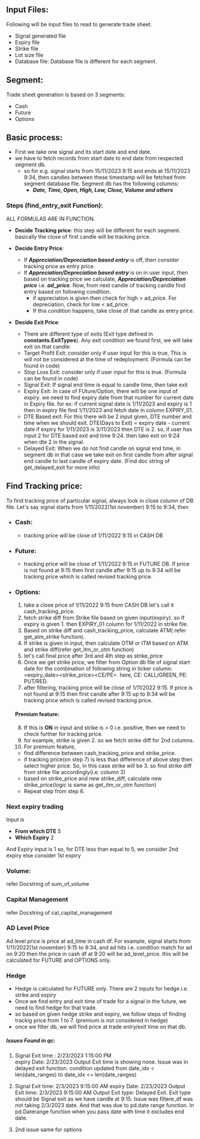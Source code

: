 ## Input Files:
Following will be input files to read to generate trade sheet.
- Signal generated file
- Expiry file
- Strike file
- Lot size file
- Database file: Database file is different for each segment.

## Segment:
Trade sheet generation is based on 3 segments:
- Cash
- Future
- Options

## Basic process:
- First we take one signal and its start date and end date.
- we have to fetch records from start date to end date from respected segment db. 
  - so for e.g. signal starts from 15/11/2023 9:15 and ends at 15/11/2023 9:34, then candles between these timestamp will be 
    fetched from segment database file. Segment db has the following columns:
    - ***Date, Time, Open, High, Low, Close, Volume and others***
### Steps (find_entry_exit Function):
ALL FORMULAS ARE IN FUNCTION.
- **Decide Tracking price**: this step will be different for each segment. basically the close of first candle will be tracking price.

- **Decide Entry Price**:
  - If **_Appreciation/Depreciation based entry_** is off, then consider tracking price as entry price.
  - If **_Appreciation/Depreciation based entry_** is on in user input, then based on tracking price we calculate,
    **_Appreciation/Depreciation price_** i.e. **_ad_price_**. Now, from next candle of tracking candle find entry based on following condition.
    - if appreciation is given then check for high > ad_price. For depreciation, check for low < ad_price. 
    - If this condition happens, take close of that candle as entry price.
- **Decide Exit Price**:
  - There are different type of exits (Exit type defined in **constants.ExitTypes**). Any exit condition we found first,
  we will take exit on that candle:
  - Target Profit Exit: consider only if user input for this is true, This is will not be considered at the time of redeployment. (Formula can be found in code) 
  - Stop Loss Exit: consider only if user input for this is true. (Formula can be found in code)
  - Signal Exit: If signal end time is equal to candle time, then take exit
  - Expiry Exit: In case of FUture/Option, there will be one input of expiry. we need to find expiry date from that number for current date in Expiry file.
    for ex: if current signal date is 1/11/2023 and expiry is 1 then in expiry file find 1/11/2023 and fetch date in column EXPIRY_01. 
  - DTE Based exit: For this there will be 2 input given, DTE number and time when we should exit. 
    DTE(Days to Exit) = expiry date - current date if expiry for 1/11/2023 is 3/11/2023 then DTE is 2.
    so, if user has input 2 for DTE based exit and time 9:24. then take exit on 9:24 when dte 2 in the signal.
  - Delayed Exit: When we do not find candle on signal end time, in segment db in that case we take exit on first candle from 
    after signal end candle to last candle of expiry date. (Find doc string of get_delayed_exit for more info)

## Find Tracking price:
To find tracking price of particular signal, always look in close column of DB file.
Let's say signal starts from 1/11/2022(1st november) 9:15 to 9:34, then
- ### Cash: 
  - tracking price will be close of 1/11/2022 9:15 in CASH DB

- ### Future: 
  - tracking price will be close of 1/11/2022 9:15 in FUTURE DB. If price is not found at 9:15 then first candle 
    after 9:15 up to 9:34 will be tracking price which is called revised tracking price.

- ### Options: 
  1. take a close price of 1/11/2022 9:15 from CASH DB let's call it cash_tracking_price.
  2. fetch strike diff from Strike file based on given input(expiry). so If expiry is given 1. then EXPIRY_01 column for
     1/11/2022 in strike file.
  3. Based on strike diff and cash_tracking_price, calculate ATM( refer get_atm_strike function).
  4. If strike is given in input, then calculate OTM or ITM based on ATM and strike diff(refer get_itm_or_otm function)
  5. let's call final price after 3rd and 4th step as strike_price
  6. Once we get strike price, we filter from Option db file of signal start date for the 
     combination of following string in ticker column: <expiry_date><strike_price><CE/PE>. 
      here, CE: CALL/GREEN, PE: PUT/RED.
  7. after filtering, tracking price will be close of 1/11/2022 9:15. If price is not found at 9:15 then first candle 
    after 9:15 up to 9:34 will be tracking price which is called revised tracking price.
  
  #### Premium feature:
  8. If this is **ON** in input and strike is > 0 i.e. positive, then we need to check further for tracking price.
  9. for example, strike is given 2. so we fetch strike diff for 2nd columns.
  10. For premium feature,
    - find difference between cash_tracking_price and strike_price.
    - if tracking price(on step 7) is less than difference of above step then select higher price. So, in this case
      strike will be 3. so find strike diff from strike file accordingly(i.e. column 3)
    - based on strike_price and new strike_diff, calculate new strike_price(logic is same as get_itm_or_otm function)
    - Repeat step from step 6.


### Next expiry trading
Input is 	
- **From which DTE**	5
- **Which Expiry**	2

And Expiry input is 1
so, for DTE less than equal to 5, we consider 2nd expiry else consider 1st expiry

### Volume:
  refer Docstring of sum_of_volume

### Capital Management
  refer Docstring of cal_capital_management
  
### AD Level Price
  Ad level price is price at ad_time in cash df. For example, signal starts from 1/11/2022(1st november) 9:15 to 9:34,
  and ad hits i.e. condition match for ad on 9:20 then the price in cash df at 9:20 will be ad_level_price. this will be 
  calculated for FUTURE and OPTIONS only.
  
### Hedge
- Hedge is calculated for FUTURE only. There are 2 inputs for hedge i.e. strike and expiry
- Once we find entry and exit time of trade for a signal in the future, we need to find hedge for that trade.
- so based on given hedge strike and expiry, we follow steps of finding trackig price from 1 to 7. (premium is not considered in hedge)
- once we filter db, we will find price at trade entry/exit time on that db.


##### Issues Found in qc:
1) Signal Exit time : 2/23/2023  1:15:00 PM  
   expiry Date: 2/23/2023
   Output Exit time is showing none. Issue was in delayed exit function. condition updated from  date_idx < len(date_ranges) to date_idx <= len(date_ranges)

2) Signal Exit time: 2/3/2023  9:15:00 AM
   expiry Date: 2/23/2023
   Output Exit time: 2/3/2023  9:15:00 AM
   Output Exit type: Delayed Exit.
  Exit type should be Signal exit as we have candle at 9:15. Issue was filtere_df was not taking 2/3/2023 date. And that was due to pd.date range function. In pd.Daterange function when you pass date with time it excludes end date.

3) 2nd issue same for options